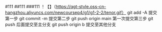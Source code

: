 #111
##111
###111
！【】（https://qgt-style.oss-cn-hangzhou.aliyuncs.com/newcoursep4/g1/g1-2-2/tenor.gif）
git add -A 提交第一步
git commit -m 提交第二步
git push origin main 第一次提交第三步
git push 后面提交至主分支
git push origin b 提交至其他分支